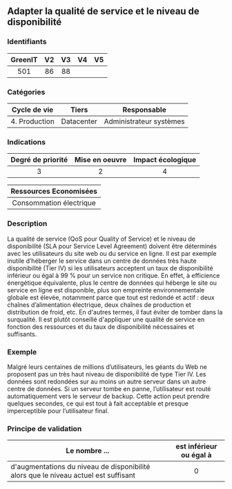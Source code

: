 ## Adapter la qualité de service et le niveau de disponibilité

### Identifiants

| GreenIT |  V2  |  V3  |  V4  |  V5  |
|:-------:|:----:|:----:|:----:|:----:|
|  501    |  86 | 88  |      |      |

### Catégories

| Cycle de vie |  Tiers  |  Responsable  |
|:---------:|:----:|:----:|
| 4. Production | Datacenter | Administrateur systèmes |

### Indications

| Degré de priorité |      Mise en oeuvre       |  Impact écologique    |
|:-------------------:|:-------------------------:|:---------------------:|
| 3 | 2 | 4 |

|Ressources Economisées                                      |
|:----------------------------------------------------------:|
| Consommation électrique |

### Description

La qualité de service (QoS pour Quality of Service) et le niveau de disponibilité (SLA pour Service Level Agreement) doivent être déterminés avec les utilisateurs du site web ou du service en ligne. Il est par exemple inutile d’héberger le service dans un centre de données très haute disponibilité (Tier IV) si les utilisateurs acceptent un taux de disponibilité inférieur ou égal à 99 % pour un service non critique. En effet, à efficience énergétique équivalente, plus le centre de données qui héberge le site ou service en ligne est disponible, plus son empreinte environnementale globale est élevée, notamment parce que tout est redondé et actif : deux chaînes d’alimentation électrique, deux chaînes de production et distribution de froid, etc.
En d'autres termes, il faut éviter de tomber dans la surqualité. Il est plutôt conseillé d'appliquer une qualité de service en fonction des ressources et du taux de disponibilité nécessaires et suffisants.

### Exemple

Malgré leurs centaines de millions d’utilisateurs, les géants du Web ne proposent pas un très haut niveau de disponibilité de type Tier IV. Les données sont redondées sur au moins un autre serveur dans un autre centre de données. Si un serveur tombe en panne, l’utilisateur est routé automatiquement vers le serveur de backup. Cette action peut prendre quelques secondes, ce qui est tout à fait acceptable et presque imperceptible pour l’utilisateur final.

### Principe de validation

| Le nombre ...     | est inférieur ou égal à   |  
|-------------------|:-------------------------:|
| d'augmentations du niveau de disponibilité alors que le niveau actuel est suffisant  | 0  |
